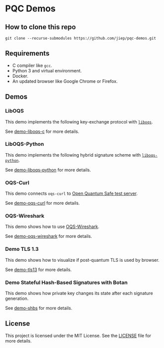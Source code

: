 # PQC Demos

## How to clone this repo

```
git clone --recurse-submodules https://github.com/jiep/pqc-demos.git
```

## Requirements

* C compiler like `gcc`.
* Python 3 and virtual environment.
* Docker.
* An updated browser like Google Chrome or Firefox.

## Demos

### LibOQS

This demo implements the following key-exchange protocol with [`liboqs`](https://github.com/open-quantum-safe/liboqs).

See [demo-liboqs-c](./demo-liboqs-c/) for more details.

### LibOQS-Python

This demo implements the following hybrid signature scheme with [`liboqs-python`](https://github.com/open-quantum-safe/liboqs).

See [demo-liboqs-python](./demo-liboqs-python/) for more details.

### OQS-Curl

This demo connects `oqs-curl` to [Open Quantum Safe test server](https://test.openquantumsafe.org).

See [demo-oqs-curl](./demo-oqs-curl/) for more details.

### OQS-Wireshark

This demo shows how to use [OQS-Wireshark](https://github.com/open-quantum-safe/oqs-demos/blob/main/wireshark/README.md).

See [demo-oqs-wireshark](./demo-oqs-wireshark/) for more details.

### Demo TLS 1.3

This demo shows how to visualize if post-quantum TLS is used by browser.

See [demo-tls13](./demo-tls13/) for more details.

### Demo Stateful Hash-Based Signatures with Botan

This demo shows how private key changes its state after each signature generation.

See [demo-shbs](./demo-shbs/) for more details.

## License

This project is licensed under the MIT License. See the [LICENSE](LICENSE) file for more details.
